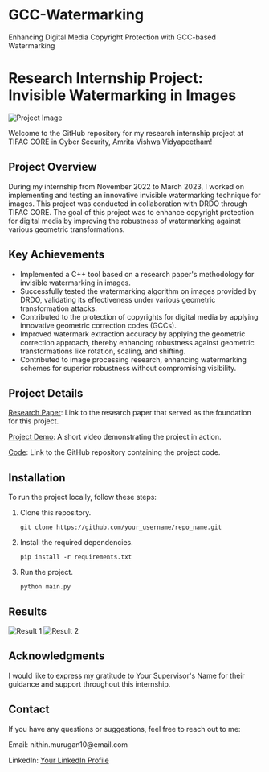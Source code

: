 # GCC-Watermarking
Enhancing Digital Media Copyright Protection with GCC-based Watermarking

<h1>Research Internship Project: Invisible Watermarking in Images</h1>

<img src="link_to_project_image.png" alt="Project Image"> <!-- Add an image representing your project, if available -->

<p>Welcome to the GitHub repository for my research internship project at TIFAC CORE in Cyber Security, Amrita Vishwa Vidyapeetham!</p>

<h2>Project Overview</h2>

<p>During my internship from November 2022 to March 2023, I worked on implementing and testing an innovative invisible watermarking technique for images. This project was conducted in collaboration with DRDO through TIFAC CORE. The goal of this project was to enhance copyright protection for digital media by improving the robustness of watermarking against various geometric transformations.</p>

<h2>Key Achievements</h2>

<ul>
    <li>Implemented a C++ tool based on a research paper's methodology for invisible watermarking in images.</li>
    <li>Successfully tested the watermarking algorithm on images provided by DRDO, validating its effectiveness under various geometric transformation attacks.</li>
    <li>Contributed to the protection of copyrights for digital media by applying innovative geometric correction codes (GCCs).</li>
    <li>Improved watermark extraction accuracy by applying the geometric correction approach, thereby enhancing robustness against geometric transformations like rotation, scaling, and shifting.</li>
    <li>Contributed to image processing research, enhancing watermarking schemes for superior robustness without compromising visibility.</li>
</ul>

<h2>Project Details</h2>

<p><a href="link_to_research_paper.pdf">Research Paper</a>: Link to the research paper that served as the foundation for this project.</p>
<p><a href="link_to_demo_video.mp4">Project Demo</a>: A short video demonstrating the project in action.</p>
<p><a href="link_to_code_repository">Code</a>: Link to the GitHub repository containing the project code.</p>

<h2>Installation</h2>

<p>To run the project locally, follow these steps:</p>

<ol>
    <li>Clone this repository.</li>
    <pre><code>git clone https://github.com/your_username/repo_name.git</code></pre>
    <li>Install the required dependencies.</li>
    <pre><code>pip install -r requirements.txt</code></pre>
    <li>Run the project.</li>
    <pre><code>python main.py</code></pre>
</ol>


<h2>Results</h2>

<p></p>

<img src="link_to_result1.png" alt="Result 1">
<img src="link_to_result2.png" alt="Result 2">

<h2>Acknowledgments</h2>

<p>I would like to express my gratitude to Your Supervisor's Name for their guidance and support throughout this internship.</p>

<h2>Contact</h2>

<p>If you have any questions or suggestions, feel free to reach out to me:</p>

<p>Email: nithin.murugan10@email.com</p>
<p>LinkedIn: <a href="[https://www.linkedin.com/in/your_profile](https://www.linkedin.com/in/nithin-skantha-m-b0a880224/)https://www.linkedin.com/in/nithin-skantha-m-b0a880224/">Your LinkedIn Profile</a></p>

